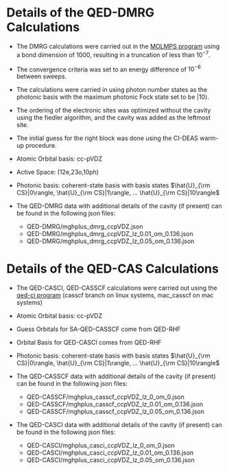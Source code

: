 # Details of the QED-DMRG Calculations

- The DMRG calculations were carried out in the [MOLMPS program](https://arxiv.org/abs/2001.04890) using a bond dimension of 1000, resulting in a truncation of less than $10^{-7}$.

- The convergence criteria was set to an energy difference of $10^{-6}$ between sweeps. 

- The calculations were carried in using photon number states as the photonic basis with the maximum photonic Fock state set to be $|10\rangle$.

- The ordering of the electronic sites was optimized without the cavity using the fiedler algorithm, and the cavity was added as the leftmost site.

- The initial guess for the right block was done using the CI-DEAS warm-up procedure.

- Atomic Orbital basis: cc-pVDZ

- Active Space: (12e,23o,10ph)

- Photonic basis: coherent-state basis with basis states $\hat{U}_{\rm CS}|0\rangle, \hat{U}_{\rm CS}|1\rangle, ... \hat{U}_{\rm CS}|10\rangle$

- The QED-DMRG data with additional details of the cavity (if present) can be found in the following json files:
  - QED-DMRG/mghplus_dmrg_ccpVDZ.json
  - QED-DMRG/mghplus_dmrg_ccpVDZ_lz_0.01_om_0.136.json
  - QED-DMRG/mghplus_dmrg_ccpVDZ_lz_0.05_om_0.136.json

# Details of the QED-CAS Calculations

- The QED-CASCI, QED-CASSCF calculations were carried out using the  [qed-ci program](https://github.com/mapol-chem/qed-ci/tree/casscf) (casscf branch on linux systems, mac_casscf on mac systems)

- Atomic Orbital basis: cc-pVDZ

- Guess Orbitals for SA-QED-CASSCF come from QED-RHF

- Orbital Basis for QED-CASCI comes from QED-RHF

- Photonic basis: coherent-state basis with basis states $\hat{U}_{\rm CS}|0\rangle, \hat{U}_{\rm CS}|1\rangle, ... \hat{U}_{\rm CS}|10\rangle$

- The QED-CASSCF data with additional details of the cavity (if present) can be found in the following json files:
  - QED-CASSCF/mghplus_casscf_ccpVDZ_lz_0_om_0.json
  - QED-CASSCF/mghplus_casscf_ccpVDZ_lz_0.01_om_0.136.json
  - QED-CASSCF/mghplus_casscf_ccpVDZ_lz_0.05_om_0.136.json

- The QED-CASCI data with additional details of the cavity (if present) can be found in the following json files:
  - QED-CASCI/mghplus_casci_ccpVDZ_lz_0_om_0.json
  - QED-CASCI/mghplus_casci_ccpVDZ_lz_0.01_om_0.136.json
  - QED-CASCI/mghplus_casci_ccpVDZ_lz_0.05_om_0.136.json


